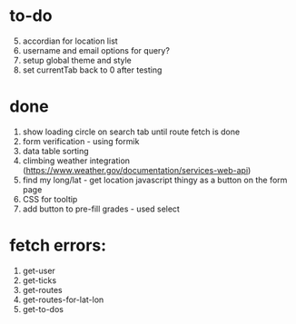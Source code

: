 # to-do
5. accordian for location list
1. username and email options for query?
2. setup global theme and style
5. set currentTab back to 0 after testing

# done
1. show loading circle on search tab until route fetch is done
3. form verification - using formik
3. data table sorting
4. climbing weather integration (https://www.weather.gov/documentation/services-web-api)
2. find my long/lat - get location javascript thingy as a button on the form page
6. CSS for tooltip
3. add button to pre-fill grades - used select

# fetch errors:
1. get-user
2. get-ticks
3. get-routes
4. get-routes-for-lat-lon
5. get-to-dos

